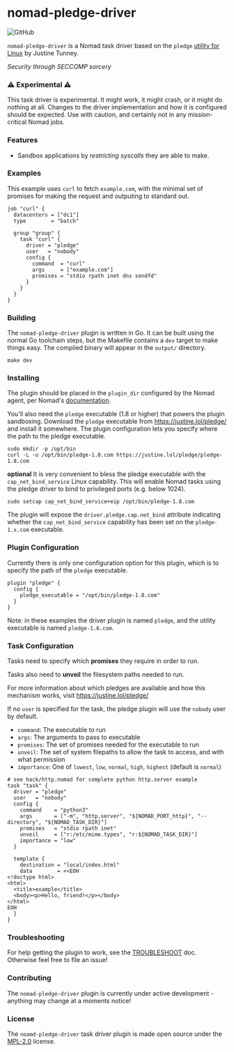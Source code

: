 # nomad-pledge-driver

![GitHub](https://img.shields.io/github/license/shoenig/nomad-pledge-driver?style=flat-square)

`nomad-pledge-driver` is a Nomad task driver based on the `pledge` [utility for Linux](https://justine.lol/pledge/) by Justine Tunney.

*Security through SECCOMP sorcery*

### :warning: Experimental :warning:

This task driver is experimental. It might work, it might crash, or it might do nothing at all.
Changes to the driver implementation and how it is configured should be expected.
Use with caution, and certainly not in any mission-critical Nomad jobs.

### Features

- Sandbox applications by *restricting syscalls* they are able to make.

### Examples

This example uses `curl` to fetch `example.com`, with the minimal set of promises for making the request and outputing to standard out.

```hcl
job "curl" {
  datacenters = ["dc1"]
  type        = "batch"

  group "group" {
    task "curl" {
      driver = "pledge"
      user   = "nobody"
      config {
        command  = "curl"
        args     = ["example.com"]
        promises = "stdio rpath inet dns sendfd"
      }
    }
  }
}
```

### Building

The `nomad-pledge-driver` plugin is written in Go. It can be built using the normal Go toolchain steps, but
the Makefile contains a `dev` target to make things easy. The compiled binary will appear in the `output/`
directory.

```shell
make dev
```

### Installing 

The plugin should be placed in the `plugin_dir` configured by the Nomad agent, per Nomad's [documentation](https://www.nomadproject.io/docs/configuration#plugin_dir).

You'll also need the `pledge` executable (1.8 or higher) that powers the plugin sandboxing.
Download the `pledge` executable from https://justine.lol/pledge/ and install it somewhere.
The plugin configuration lets you specify where the path to the pledge executable.

```shell
sudo mkdir -p /opt/bin
curl -L -o /opt/bin/pledge-1.8.com https://justine.lol/pledge/pledge-1.8.com
```

**optional** It is very convenient to bless the pledge executable with the `cap_net_bind_service`
Linux capability. This will enable Nomad tasks using the pledge driver to bind to privileged
ports (e.g. below 1024).

```shell
sudo setcap cap_net_bind_service+eip /opt/bin/pledge-1.8.com
```

The plugin will expose the `driver.pledge.cap.net_bind` attribute indicating whether
the `cap_net_bind_service` capability has been set on the `pledge-1.x.com` executable.

### Plugin Configuration

Currently there is only one configuration option for this plugin, which is to specify the path of the `pledge` executable.

```hcl
plugin "pledge" {
  config {
    pledge_executable = "/opt/bin/pledge-1.8.com"
  }
}
```

Note: in these examples the driver plugin is named `pledge`, and the utility executable is named `pledge-1.6.com`. 

### Task Configuration

Tasks need to specify which **promises** they require in order to run.

Tasks also need to **unveil** the filesystem paths needed to run.

For more information about which pledges are available and how this mechanism works, visit https://justine.lol/pledge/

If no `user` is specified for the task, the pledge plugin will use the `nobody` user by default.

- `command`: The executable to run
- `args`: The arguments to pass to executable
- `promises`: The set of promises needed for the executable to run
- `unveil`: The set of system filepaths to allow the task to access, and with what permission
- `importance`: One of `lowest`, `low`, `normal`, `high`, `highest` (default is `normal`)

```hcl
# see hack/http.nomad for complete python http.server example
task "task" {
  driver = "pledge"
  user   = "nobody"
  config {
    command    = "python3"
    args       = ["-m", "http.server", "${NOMAD_PORT_http}", "--directory", "${NOMAD_TASK_DIR}"]
    promises   = "stdio rpath inet"
    unveil     = ["r:/etc/mime.types", "r:${NOMAD_TASK_DIR}"]
    importance = "low"
  }

  template {
    destination = "local/index.html"
    data        = <<EOH
<!doctype html>
<html>
  <title>example</title>
  <body><p>Hello, friend!</p></body>
</html>
EOH
  }
}
```

### Troubleshooting

For help getting the plugin to work, see the [TROUBLESHOOT](TROUBLESHOOT.md) doc.
Otherwise feel free to file an issue!

### Contributing

The `nomad-pledge-driver` plugin is currently under active development - anything may change at a moments notice!

### License

The `noamd-pledge-driver` task driver plugin is made open source under the [MPL-2.0](LICENSE) license.

